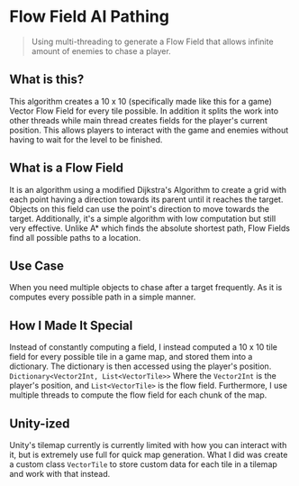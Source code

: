 # Flow Field AI Pathing
>Using multi-threading to generate a Flow Field that allows infinite amount of enemies to chase a player.

## What is this?
This algorithm creates a 10 x 10 (specifically made like this for a game) Vector Flow Field for every tile possible. 
In addition it splits the work into other threads while main thread creates fields for the player's current position. 
This allows players to interact with the game and enemies without having to wait for the level to be finished.

## What is a Flow Field
It is an algorithm using a modified Dijkstra's Algorithm to create a grid with each point having a direction towards its 
parent until it reaches the target. Objects on this field can use the point's direction to move towards the target.
Additionally, it's a simple algorithm with low computation but still very effective. 
Unlike A* which finds the absolute shortest path, Flow Fields find all possible paths to a location.

## Use Case
When you need multiple objects to chase after a target frequently. As it is computes every possible path in a simple manner.

## How I Made It Special
Instead of constantly computing a field, I instead computed a 10 x 10 tile field for every possible tile in a game map,
and stored them into a dictionary. The dictionary is then accessed using the player's position. 
`Dictionary<Vector2Int, List<VectorTile>>` Where the `Vector2Int` is the player's position, and `List<VectorTile>` is the flow field.
Furthermore, I use multiple threads to compute the flow field for each chunk of the map.

## Unity-ized
Unity's tilemap currently is currently limited with how you can interact with it, but is extremely use full for quick map generation.
What I did was create a custom class `VectorTile` to store custom data for each tile in a tilemap and work with that instead.
